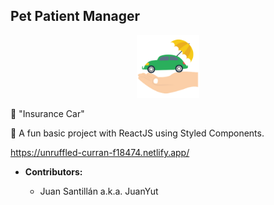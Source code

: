 ## Pet Patient Manager

<p align="center">
  <img src="/src/images/car.png" width="100"/>
 </p>

🚗 "Insurance Car"

👻 A fun basic project with ReactJS using Styled Components.

https://unruffled-curran-f18474.netlify.app/

- **Contributors:**

  - Juan Santillán a.k.a. JuanYut

